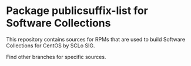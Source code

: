 # Package publicsuffix-list for Software Collections

This repository contains sources for RPMs that are used
to build Software Collections for CentOS by SCLo SIG.

Find other branches for specific sources.
